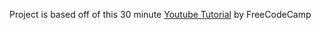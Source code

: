 Project is based off of this 30 minute [Youtube Tutorial](https://www.youtube.com/watch?v=fsCjFHuMXj0&t=13s) by FreeCodeCamp